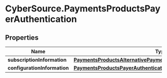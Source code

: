 # CyberSource.PaymentsProductsPayerAuthentication

## Properties
Name | Type | Description | Notes
------------ | ------------- | ------------- | -------------
**subscriptionInformation** | [**PaymentsProductsAlternativePaymentMethodsSubscriptionInformation**](PaymentsProductsAlternativePaymentMethodsSubscriptionInformation.md) |  | [optional] 
**configurationInformation** | [**PaymentsProductsPayerAuthenticationConfigurationInformation**](PaymentsProductsPayerAuthenticationConfigurationInformation.md) |  | [optional] 


